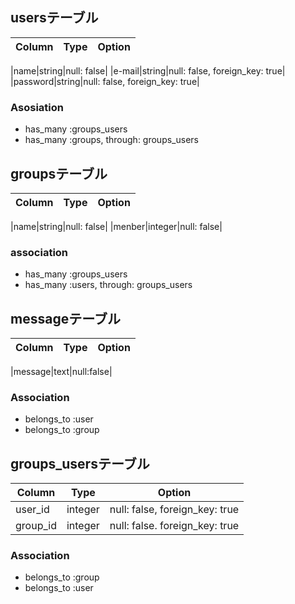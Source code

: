 ## usersテーブル

|Column|Type|Option|
|------|----|------|

|name|string|null: false|
|e-mail|string|null: false, foreign_key: true|
|password|string|null: false, foreign_key: true|

### Asosiation
- has_many :groups_users
- has_many :groups, through: groups_users

## groupsテーブル

|Column|Type|Option|
|------|----|------|

|name|string|null: false|
|menber|integer|null: false|

### association
- has_many :groups_users
- has_many :users, through: groups_users

## messageテーブル

|Column|Type|Option|
|------|----|------|

|message|text|null:false|

### Association
- belongs_to :user
- belongs_to :group

## groups_usersテーブル

|Column|Type|Option|
|------|----|------|
|user_id|integer|null: false, foreign_key: true|
|group_id|integer|null: false. foreign_key: true|

### Association
- belongs_to :group
- belongs_to :user